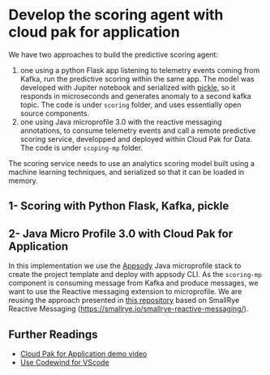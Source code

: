 # Develop the scoring agent with cloud pak for application

We have two approaches to build the predictive scoring agent: 

1. one using a python Flask app listening to telemetry events coming from Kafka, run the predictive scoring within the same app. The model was developed with Jupiter notebook and serialized with [pickle](https://docs.python.org/3/library/pickle.html), so it responds in microseconds and generates anomaly to a second kafka topic. The code is under `scoring` folder, and uses essentially open source components.
1. one using Java microprofile 3.0 with the reactive messaging annotations, to consume telemetry events and call a remote predictive scoring service, developped and deployed within Cloud Pak for Data. The code is under `scoping-mp` folder.

The scoring service needs to use an analytics scoring model built using a machine learning techniques, and serialized so that it can be loaded in memory.

## 1- Scoring with Python Flask, Kafka, pickle


## 2- Java Micro Profile 3.0 with Cloud Pak for Application

In this implementation we use the [Appsody](https://appsody.dev/) Java microprofile stack to create the project template and deploy with appsody CLI. 
As the `scoring-mp` component is consuming message from Kafka and produce messages, we want to use the Reactive messaging extension to microprofile. We are reusing the approach presented in [this repository](https://github.com/Emily-Jiang/reactive-service-a) based on SmallRye Reactive Messaging (https://smallrye.io/smallrye-reactive-messaging/).



## Further Readings

* [Cloud Pak for Application demo video](https://www.youtube.com/watch?v=cKIkhhONBKM&t=46s)
* [Use Codewind for VScode](https://www.eclipse.org/codewind/mdt-vsc-getting-started.html)